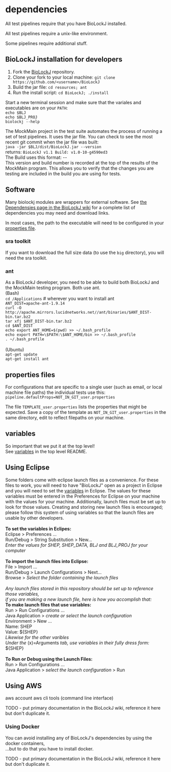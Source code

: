 # dependencies

All test pipelines require that you have BioLockJ installed.

All test pipelines require a unix-like environment.

Some pipelines require additional stuff.

## BioLockJ installation for developers

1. Fork the [BioLockJ](https://github.com/msioda/BioLockJ) repository.
1. Clone your fork to your local machine: `git clone https://github.com/<username>/BioLockJ`
1. Build the jar file: `cd resources; ant`
1. Run the install script: `cd BioLockJ; ./install`

Start a new terminal session and make sure that the variales and executables are on your `PATH`:<br>
`echo $BLJ`<br>
`echo $BLJ_PROJ`<br>
`biolockj --help`<br>

The MockMain project in the test suite automates the process of running a set of test pipelines.  It uses the jar file.  You can check to see the most recent git commit when the jar file was built:<br>
`java -jar $BLJ/dist/BioLockJ.jar --version`<br>
returns: `BioLockJ v1.1 Build: v1.0-10-g4590ed3`<br>
The Build uses this format: <most recent tag>-<commits since that tag>-<commit hash><br>
This version and build number is recorded at the top of the results of the MockMain program. This allows you to verify that the changes you are testing are included in the build you are using for tests.

## Software

Many biolockj modules are wrappers for external software.  See [the Dependensies page in the BioLockJ wiki](https://github.com/msioda/BioLockJ/wiki/Dependencies) for a complete list of dependencies you may need and download links.

In most cases, the path to the executable will need to be configured in your [properties file](https://github.com/IvoryC/sheepdog_testing_suite/tree/master/dependencies#properties-files).

### sra toolkit
If you want to download the full size data (to use the `big` directory), you will need the sra toolkit.

### ant
As a BioLockJ developer, you need to be able to build both BioLockJ and the MockMain testing program.  Both use ant.
<br>
(Bash)<br>
`cd /Applications` # wherever you want to install ant<br>
`ANT_DIST=apache-ant-1.9.14`<br>
`curl -O http://apache.mirrors.lucidnetworks.net//ant/binaries/$ANT_DIST-bin.tar.bz2`<br>
`tar xfj $ANT_DIST-bin.tar.bz2`<br>
`cd $ANT_DIST`<br>
`echo export ANT_HOME=$(pwd) >> ~/.bash_profile`<br>
`echo export PATH=\$PATH:\$ANT_HOME/bin >> ~/.bash_profile`<br>
`. ~/.bash_profile`<br>
<br>
(Ubuntu)<br>
`apt-get update`<br>
`apt-get install ant`<br>


## properties files

For configurations that are specific to a single user (such as email, or local machine file paths) the individual tests use this:
`pipeline.defaultProps=NOT_IN_GIT_user.properties`

The file  `TEMPLATE_user.properties` lists the properties that might be expected.  Save a copy of the template as `NOT_IN_GIT_user.properties` in the same directory, edit to reflect filepaths on your machine.

## variables
So important that we put it at the top level!<br>
See [variables](https://github.com/IvoryC/sheepdog_testing_suite/blob/master/README.md#variables) in the top level README.

## Using Eclipse

Some folders come with eclipse launch files as a convenience.  For these files to work, you will need to have "BioLockJ" open as a project in Eclipse and you will need to set the [variables](https://github.com/IvoryC/sheepdog_testing_suite/blob/master/README.md#variables) in Eclipse.  The values for these variables must be entered in the Preferences for Eclipse on your machine with the values for your machine.  Additionally, launch files must be set up to look for those values.  Creating and storing new launch files is encouraged; please follow this system of using variables so that the launch files are usable by other developers.
<br>
<br>**To set the variables in Eclipes:**<br>
Eclipse > Preferences ...<br>
Run/Debug > String Substitution > New...<br>
_Enter the values for SHEP, SHEP_DATA, BLJ and BLJ_PROJ for your computer_<br>
<br>**To import the launch files into Eclipse:**<br>
File > Import ...<br>
Run/Debug > Launch Configurations > Next...<br>
Browse > _Select the folder containing the launch files_<br>
<br>_Any launch files stored in this repository should be set up to reference those variables,<br>
if you are making a new launch file, here is how you accomplish that:_
<br>**To make launch files that use variables:**<br>
Run > Run Configurations ...<br>
Java Application > _create or select the launch configuration_<br>
Environment > New ...<br>
Name: SHEP<br>
Value: ${SHEP}<br>
_Likewise for the other varibles_<br>
_Under the_ (x)=Arguments _tab, use variables in their fully dress form:_ ${SHEP}<br>
<br>**To Run or Debug using the Launch Files:**<br>
Run > Run Configurations ...<br>
Java Application > _select the launch configuration_ > Run


## Using AWS

aws account
aws cli tools (command line interface)

TODO - put primary documentation in the BioLockJ wiki, reference it here but don't duplicate it.

### Using Docker
You can avoid installing any of BioLockJ's dependencies by using the docker containers,<br>
...but to do that you have to install docker.

TODO - put primary documentation in the BioLockJ wiki, reference it here but don't duplicate it.
